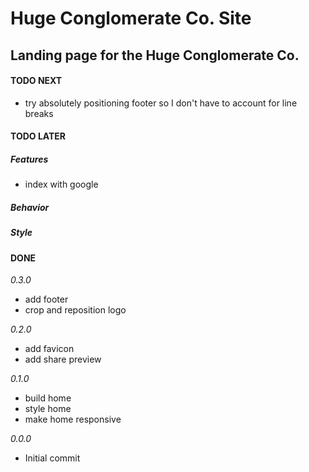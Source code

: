 # Huge Conglomerate Co. Site

## Landing page for the Huge Conglomerate Co.

#### TODO NEXT

- try absolutely positioning footer so I don't have to account for line breaks

#### TODO LATER

##### Features

- index with google

##### Behavior

##### Style

#### DONE

_0.3.0_

- add footer
- crop and reposition logo

_0.2.0_

- add favicon
- add share preview

_0.1.0_

- build home
- style home
- make home responsive

_0.0.0_

- Initial commit

